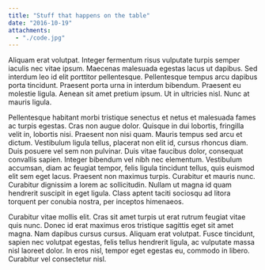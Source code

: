 ```yaml
---
title: "Stuff that happens on the table"
date: "2016-10-19"
attachments:
  - "./code.jpg"
---
```


Aliquam erat volutpat. Integer fermentum risus vulputate turpis semper iaculis nec vitae ipsum. Maecenas malesuada egestas lacus ut dapibus. Sed interdum leo id elit porttitor pellentesque. Pellentesque tempus arcu dapibus porta tincidunt. Praesent porta urna in interdum bibendum. Praesent eu molestie ligula. Aenean sit amet pretium ipsum. Ut in ultricies nisl. Nunc at mauris ligula.

Pellentesque habitant morbi tristique senectus et netus et malesuada fames ac turpis egestas. Cras non augue dolor. Quisque in dui lobortis, fringilla velit in, lobortis nisi. Praesent non nisi quam. Mauris tempus sed arcu et dictum. Vestibulum ligula tellus, placerat non elit id, cursus rhoncus diam. Duis posuere vel sem non pulvinar. Duis vitae faucibus dolor, consequat convallis sapien. Integer bibendum vel nibh nec elementum. Vestibulum accumsan, diam ac feugiat tempor, felis ligula tincidunt tellus, quis euismod elit sem eget lacus. Praesent non maximus turpis. Curabitur et mauris nunc. Curabitur dignissim a lorem ac sollicitudin. Nullam ut magna id quam hendrerit suscipit in eget ligula. Class aptent taciti sociosqu ad litora torquent per conubia nostra, per inceptos himenaeos.

Curabitur vitae mollis elit. Cras sit amet turpis ut erat rutrum feugiat vitae quis nunc. Donec id erat maximus eros tristique sagittis eget sit amet magna. Nam dapibus cursus cursus. Aliquam erat volutpat. Fusce tincidunt, sapien nec volutpat egestas, felis tellus hendrerit ligula, ac vulputate massa nisl laoreet dolor. In eros nisl, tempor eget egestas eu, commodo in libero. Curabitur vel consectetur nisl.
